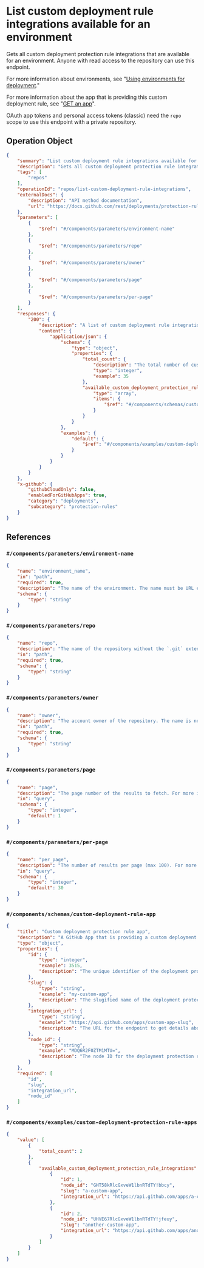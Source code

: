 # List custom deployment rule integrations available for an environment

Gets all custom deployment protection rule integrations that are available for an environment. Anyone with read access to the repository can use this endpoint.

For more information about environments, see "[Using environments for deployment](https://docs.github.com/actions/deployment/targeting-different-environments/using-environments-for-deployment)."

For more information about the app that is providing this custom deployment rule, see "[GET an app](https://docs.github.com/rest/apps/apps#get-an-app)".

OAuth app tokens and personal access tokens (classic) need the `repo` scope to use this endpoint with a private repository.

## Operation Object

```json
{
    "summary": "List custom deployment rule integrations available for an environment",
    "description": "Gets all custom deployment protection rule integrations that are available for an environment. Anyone with read access to the repository can use this endpoint.\n\nFor more information about environments, see \"[Using environments for deployment](https://docs.github.com/actions/deployment/targeting-different-environments/using-environments-for-deployment).\"\n\nFor more information about the app that is providing this custom deployment rule, see \"[GET an app](https://docs.github.com/rest/apps/apps#get-an-app)\".\n\nOAuth app tokens and personal access tokens (classic) need the `repo` scope to use this endpoint with a private repository.",
    "tags": [
        "repos"
    ],
    "operationId": "repos/list-custom-deployment-rule-integrations",
    "externalDocs": {
        "description": "API method documentation",
        "url": "https://docs.github.com/rest/deployments/protection-rules#list-custom-deployment-rule-integrations-available-for-an-environment"
    },
    "parameters": [
        {
            "$ref": "#/components/parameters/environment-name"
        },
        {
            "$ref": "#/components/parameters/repo"
        },
        {
            "$ref": "#/components/parameters/owner"
        },
        {
            "$ref": "#/components/parameters/page"
        },
        {
            "$ref": "#/components/parameters/per-page"
        }
    ],
    "responses": {
        "200": {
            "description": "A list of custom deployment rule integrations available for this environment.",
            "content": {
                "application/json": {
                    "schema": {
                        "type": "object",
                        "properties": {
                            "total_count": {
                                "description": "The total number of custom deployment protection rule integrations available for this environment.",
                                "type": "integer",
                                "example": 35
                            },
                            "available_custom_deployment_protection_rule_integrations": {
                                "type": "array",
                                "items": {
                                    "$ref": "#/components/schemas/custom-deployment-rule-app"
                                }
                            }
                        }
                    },
                    "examples": {
                        "default": {
                            "$ref": "#/components/examples/custom-deployment-protection-rule-apps"
                        }
                    }
                }
            }
        }
    },
    "x-github": {
        "githubCloudOnly": false,
        "enabledForGitHubApps": true,
        "category": "deployments",
        "subcategory": "protection-rules"
    }
}
```

## References

### `#/components/parameters/environment-name`

```json
{
    "name": "environment_name",
    "in": "path",
    "required": true,
    "description": "The name of the environment. The name must be URL encoded. For example, any slashes in the name must be replaced with `%2F`.",
    "schema": {
        "type": "string"
    }
}
```

### `#/components/parameters/repo`

```json
{
    "name": "repo",
    "description": "The name of the repository without the `.git` extension. The name is not case sensitive.",
    "in": "path",
    "required": true,
    "schema": {
        "type": "string"
    }
}
```

### `#/components/parameters/owner`

```json
{
    "name": "owner",
    "description": "The account owner of the repository. The name is not case sensitive.",
    "in": "path",
    "required": true,
    "schema": {
        "type": "string"
    }
}
```

### `#/components/parameters/page`

```json
{
    "name": "page",
    "description": "The page number of the results to fetch. For more information, see \"[Using pagination in the REST API](https://docs.github.com/rest/using-the-rest-api/using-pagination-in-the-rest-api).\"",
    "in": "query",
    "schema": {
        "type": "integer",
        "default": 1
    }
}
```

### `#/components/parameters/per-page`

```json
{
    "name": "per_page",
    "description": "The number of results per page (max 100). For more information, see \"[Using pagination in the REST API](https://docs.github.com/rest/using-the-rest-api/using-pagination-in-the-rest-api).\"",
    "in": "query",
    "schema": {
        "type": "integer",
        "default": 30
    }
}
```

### `#/components/schemas/custom-deployment-rule-app`

```json
{
    "title": "Custom deployment protection rule app",
    "description": "A GitHub App that is providing a custom deployment protection rule.",
    "type": "object",
    "properties": {
        "id": {
            "type": "integer",
            "example": 3515,
            "description": "The unique identifier of the deployment protection rule integration."
        },
        "slug": {
            "type": "string",
            "example": "my-custom-app",
            "description": "The slugified name of the deployment protection rule integration."
        },
        "integration_url": {
            "type": "string",
            "example": "https://api.github.com/apps/custom-app-slug",
            "description": "The URL for the endpoint to get details about the app."
        },
        "node_id": {
            "type": "string",
            "example": "MDQ6R2F0ZTM1MTU=",
            "description": "The node ID for the deployment protection rule integration."
        }
    },
    "required": [
        "id",
        "slug",
        "integration_url",
        "node_id"
    ]
}
```

### `#/components/examples/custom-deployment-protection-rule-apps`

```json
{
    "value": [
        {
            "total_count": 2
        },
        {
            "available_custom_deployment_protection_rule_integrations": [
                {
                    "id": 1,
                    "node_id": "GHT58kRlcGxveW1lbnRTdTY!bbcy",
                    "slug": "a-custom-app",
                    "integration_url": "https://api.github.com/apps/a-custom-app"
                },
                {
                    "id": 2,
                    "node_id": "UHVE67RlcGxveW1lbnRTdTY!jfeuy",
                    "slug": "another-custom-app",
                    "integration_url": "https://api.github.com/apps/another-custom-app"
                }
            ]
        }
    ]
}
```